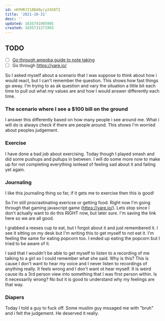 ```yaml
---
id: nKPHRJI18Bd0yry24X8T2
title: '2021-10-31'
desc: ''
updated: 1635741905905
created: 1635731371993
---
```


## TODO

- [ ] [Go through ameoba guide to note taking](https://wiki.dendron.so/notes/e780000d-c784-4945-8e42-35218a3ecf10)
- [ ] Go through https://yare.io/

So I asked myself about a scenario that I was suppose to think about how i would react, but I can't remember the question. This shows how fast things go away. I'm trying to as ak question and vary the situation a little bit each time to pull out what my values are and how I would answer differently each time.

### The scenario where I see a \$100 bill on the ground

I answer this differently based on how many people i see around me. What i will do is always check if there are people around. This shows I'm worried about peoples judgement.

### Exercise

I have done a bad job about exercising. Today though I played smash and did some pushups and pullups in between. I will do some more now to make up for not completing everything isntead of feeling sad about it and failing yet again.

### Journaling

I like this journaling thing so far, if it gets me to exercise then this is good!

So I'm still procrastinating exericse or getting food. Right now I'm going through that gaming javascript game (https://yare.io/). Lets stop since I don't actually want to do this RIGHT now, but later sure. I'm saving the link here so we are all good.

I grabbed a reeses cup to eat, but I forgot about it and just remembered it. I see it sitting on my desk but I'm writing this to get myself to not eat it. I'm feeling the same for eating popcorn too. I ended up eating the popcorn but I tried to be aware of it.

I said that I wouldn't be able to get myself to listen to a recording of me talking to a girl so I could remember what she said. Why is this? This is cause I don't want to hear my voice and I never listen to recordings of anything really. It feels wrong and I don't want ot hear myself. It is weird cause its a 3rd person view into something that I was first person within. Is it necessarily wrong? No but it is good to understand why my feelings are that way.

### Diapers

Today I told a guy to fuck off. Some muslim guy mssaged me with "bruh" and i felt the judgement. He deserved it really.
